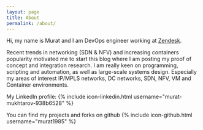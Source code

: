 ```yaml
---
layout: page
title: About
permalink: /about/
---
```


Hi, my name is Murat and I am DevOps engineer working at [Zendesk](https://www.zendesk.com). 

Recent trends in networking (SDN & NFV) and increasing containers popularity motivated me to start this blog where I am posting my proof of concept and integration research. I am really keen on programming, scripting and automation, as well as large-scale systems design. Especially my areas of interest IP/MPLS networks, DC networks, SDN, NFV, VM and Container environments. 

My LinkedIn profile: {% include icon-linkedin.html username="murat-mukhtarov-938b6528" %}

You can find my projects and forks on github
{% include icon-github.html username="murat1985" %}
